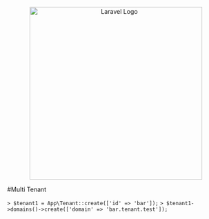 <p align="center"><a href="https://laravel.com" target="_blank"><img src="https://raw.githubusercontent.com/laravel/art/master/logo-lockup/5%20SVG/2%20CMYK/1%20Full%20Color/laravel-logolockup-cmyk-red.svg" width="400" alt="Laravel Logo"></a></p>


#Multi Tenant

``` > $tenant1 = App\Tenant::create(['id' => 'bar']); ```
``` > $tenant1->domains()->create(['domain' => 'bar.tenant.test']); ```